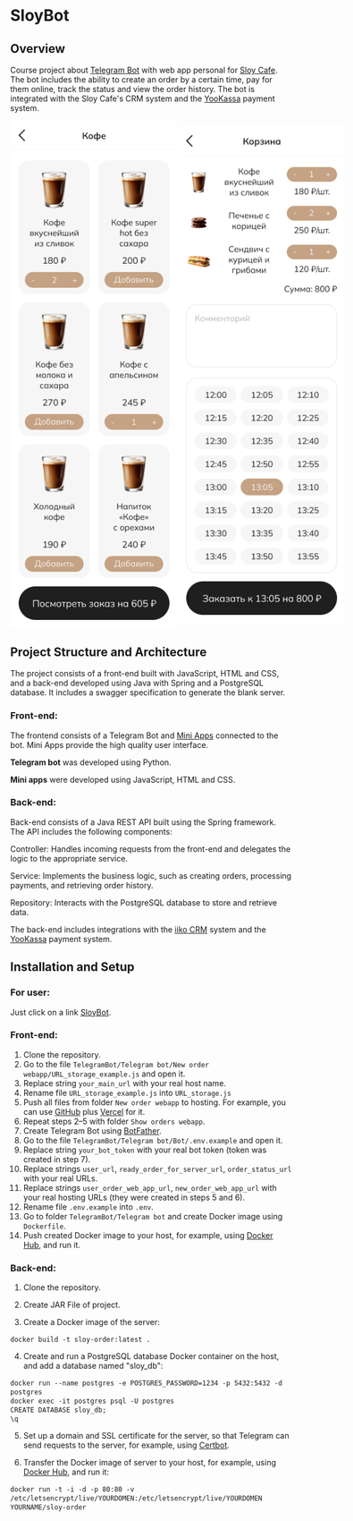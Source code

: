 # SloyBot

## Overview

Course project about [Telegram Bot](https://t.me/WebAppFotTestBot) with web app personal for [Sloy Cafe](https://sloy.pro). 
The bot includes the ability to create an order by a certain time, pay for them online, track the status and view the order history.
The bot is integrated with the Sloy Cafe's CRM system and the [YooKassa](https://yookassa.ru) payment system.

<div style="display: flex; justify-content: space-between; align-items: center;">
  <img src="Screenshots/Catalog.png" alt="Catalog" width="300" />
  <img src="Screenshots/Cart.png" alt="Cart" width="300" />
</div>

## Project Structure and Architecture
The project consists of a front-end built with JavaScript, HTML and CSS, and a back-end developed using Java with Spring and a PostgreSQL database. 
It includes a swagger specification to generate the blank server.

### Front-end:
The frontend consists of a Telegram Bot and [Mini Apps](https://core.telegram.org/bots/webapps) connected to the bot. Mini Apps provide the high quality user interface.

<b>Telegram bot</b> was developed using Python.

<b>Mini apps</b> were developed using JavaScript, HTML and CSS.

### Back-end:
Back-end consists of a Java REST API built using the Spring framework. The API includes the following components:

Controller: Handles incoming requests from the front-end and delegates the logic to the appropriate service.

Service: Implements the business logic, such as creating orders, processing payments, and retrieving order history.

Repository: Interacts with the PostgreSQL database to store and retrieve data. 

The back-end includes integrations with the [iiko CRM](https://iiko.ru) system and the [YooKassa](https://yookassa.ru) payment system.

## Installation and Setup
### For user:
Just click on a link [SloyBot](https://t.me/WebAppFotTestBot).

### Front-end:

1. Clone the repository.
2. Go to the file `TelegramBot/Telegram bot/New order webapp/URL_storage_example.js` and open it.
3. Replace string `your_main_url` with your real host name.
4. Rename file `URL_storage_example.js` into `URL_storage.js`
5. Push all files from folder `New order webapp` to hosting. For example, you can use [GitHub](https://github.com) plus [Vercel](https://vercel.com) for it.
6. Repeat steps 2–5 with folder `Show orders webapp`.
7. Create Telegram Bot using [BotFather](https://t.me/BotFather).
8. Go to the file `TelegramBot/Telegram bot/Bot/.env.example` and open it.
9. Replace string `your_bot_token` with your real bot token (token was created in step 7).
10. Replace strings `user_url`, `ready_order_for_server_url`, `order_status_url` with your real URLs.
11. Replace strings `user_order_web_app_url`, `new_order_web_app_url` with your real hosting URLs (they were created in steps 5 and 6).
12. Rename file `.env.example` into `.env`.
13. Go to folder `TelegramBot/Telegram bot` and create Docker image using `Dockerfile`.
14. Push created Docker image to your host, for example, using [Docker Hub](https://hub.docker.com), and run it.


### Back-end:

1. Clone the repository.
   
2. Create JAR File of project.
  
3. Create a Docker image of the server:
```
docker build -t sloy-order:latest .
```
4. Create and run a PostgreSQL database Docker container on the host, and add a database named "sloy_db":
```
docker run --name postgres -e POSTGRES_PASSWORD=1234 -p 5432:5432 -d postgres
docker exec -it postgres psql -U postgres
CREATE DATABASE sloy_db;
\q
```

5. Set up a domain and SSL certificate for the server, so that Telegram can send requests to the server, for example, using [Certbot](https://certbot.eff.org).

6. Transfer the Docker image of server to your host, for example, using [Docker Hub](https://hub.docker.com), and run it:
```
docker run -t -i -d -p 80:80 -v /etc/letsencrypt/live/YOURDOMEN:/etc/letsencrypt/live/YOURDOMEN YOURNAME/sloy-order
```
